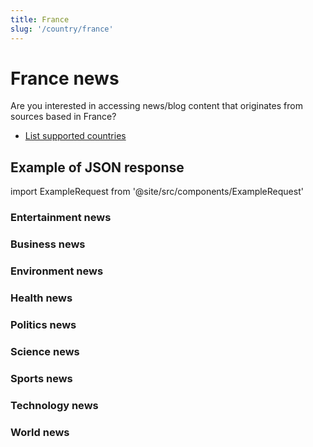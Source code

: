 ```yaml
---
title: France
slug: '/country/france'
---
```


# France news

Are you interested in accessing news/blog content that originates from sources based in France?

- [List supported countries](/get-articles/countries)

## Example of JSON response

import ExampleRequest from '@site/src/components/ExampleRequest'

### Entertainment news
<ExampleRequest url="https://apitube.io/v1/news/articles?limit=2&category=news/Arts_and_Entertainment&language=fr"></ExampleRequest>

### Business news
<ExampleRequest url="https://apitube.io/v1/news/articles?limit=2&category=news/Business&language=fr"></ExampleRequest>

### Environment news
<ExampleRequest url="https://apitube.io/v1/news/articles?limit=2&category=news/Environment&language=fr"></ExampleRequest>

### Health news
<ExampleRequest url="https://apitube.io/v1/news/articles?limit=2&category=news/Health&language=fr"></ExampleRequest>

### Politics news
<ExampleRequest url="https://apitube.io/v1/news/articles?limit=2&category=news/Politics&language=fr"></ExampleRequest>

### Science news
<ExampleRequest url="https://apitube.io/v1/news/articles?limit=2&category=news/Science&language=fr"></ExampleRequest>

### Sports news
<ExampleRequest url="https://apitube.io/v1/news/articles?limit=2&category=news/Sports&language=fr"></ExampleRequest>

### Technology news
<ExampleRequest url="https://apitube.io/v1/news/articles?limit=2&category=news/Technology&language=fr"></ExampleRequest>

### World news
<ExampleRequest url="https://apitube.io/v1/news/articles?limit=2&category=news/World&language=fr"></ExampleRequest>
